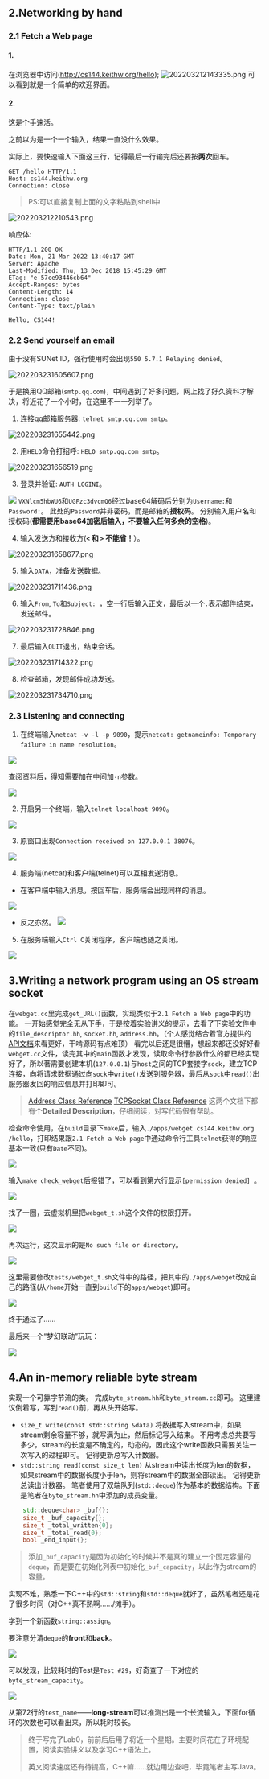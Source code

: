 ## 2.Networking by hand
### 2.1 Fetch a Web page
#### 1.
在浏览器中访问(http://cs144.keithw.org/hello);
![202203212143335.png](https://s2.loli.net/2022/03/24/1HgBwFlYGa3szWj.png)
可以看到就是一个简单的欢迎界面。
#### 2.
这是个手速活。

之前以为是一个一个输入，结果一直没什么效果。

实际上，要快速输入下面这三行，记得最后一行输完后还要按**两次**回车。
```
GET /hello HTTP/1.1
Host: cs144.keithw.org
Connection: close
```
> PS:可以直接复制上面的文字粘贴到shell中

![202203212210543.png](https://s2.loli.net/2022/03/24/j2y9eFVil7wdGD8.png)

响应体:
````
HTTP/1.1 200 OK
Date: Mon, 21 Mar 2022 13:40:17 GMT
Server: Apache
Last-Modified: Thu, 13 Dec 2018 15:45:29 GMT
ETag: "e-57ce93446cb64"
Accept-Ranges: bytes
Content-Length: 14
Connection: close
Content-Type: text/plain

Hello, CS144!
````
### 2.2 Send yourself an email
由于没有SUNet ID，强行使用时会出现`550 5.7.1 Relaying denied`。

![202203231605607.png](https://s2.loli.net/2022/03/24/923Ua74KWJqpznE.png)

于是换用QQ邮箱(`smtp.qq.com`)，中间遇到了好多问题，网上找了好久资料才解决，将近花了一个小时，在这里不一一列举了。
1. 连接qq邮箱服务器: `telnet smtp.qq.com smtp`。

![202203231655442.png](https://s2.loli.net/2022/03/24/XKzMaZIf1oLDks4.png)

2. 用`HELO`命令打招呼: `HELO smtp.qq.com smtp`。

![202203231656519.png](https://s2.loli.net/2022/03/24/SFObPVvLKsx6DRQ.png)

3. 登录并验证: `AUTH LOGINI`。

![](https://s2.loli.net/2022/03/24/v58F2aYjKokzMEn.png)
  `VXNlcm5hbWU6`和`UGFzc3dvcmQ6`经过base64解码后分别为`Username:`和`Password:`。
  此处的`Password`并非密码，而是邮箱的**授权码**。
  分别输入用户名和授权码(**都需要用base64加密后输入，不要输入任何多余的空格**)。

4. 输入发送方和接收方(**`<` 和 `>` 不能省！**）。

![202203231658677.png](https://s2.loli.net/2022/03/24/8NdYoRkOMnf3taL.png)

5. 输入`DATA`，准备发送数据。

![202203231711436.png](https://s2.loli.net/2022/03/24/aAirnVskxzb2oFe.png)

6. 输入`From`, `To`和`Subject: `，空一行后输入正文，最后以一个`.`表示邮件结束，发送邮件。

![202203231728846.png](https://s2.loli.net/2022/03/24/EWLvhou24jkQxtc.png)

7. 最后输入`QUIT`退出，结束会话。

![202203231714322.png](https://s2.loli.net/2022/03/24/w3iCdbymHqtfzA9.png)

8. 检查邮箱，发现邮件成功发送。

![202203231734710.png](https://s2.loli.net/2022/03/24/IdOAm2ZezgBWEtN.png)

### 2.3 Listening and connecting

1. 在终端输入`netcat -v -l -p 9090`，提示`netcat: getnameinfo: Temporary failure in name resolution`。
  
![](https://s2.loli.net/2022/03/25/W6hfcQTtRd1mbua.png)
  
查阅资料后，得知需要加在中间加`-n`参数。
  
![](https://s2.loli.net/2022/03/25/rPqhSdQc81oGCYH.png)

2. 开启另一个终端，输入`telnet localhost 9090`。
  
![](https://s2.loli.net/2022/03/25/SiwQmGdZ58vJugj.png)

3. 原窗口出现`Connection received on 127.0.0.1 38076`。
  
![](https://s2.loli.net/2022/03/25/2LOQ3Fz7JZUbWvn.png)

4. 服务端(netcat)和客户端(telnet)可以互相发送消息。
  - 在客户端中输入消息，按回车后，服务端会出现同样的消息。
  
  ![](https://s2.loli.net/2022/03/25/ZrxcwiLSQYnF2pz.png)
  - 反之亦然。
  ![](https://s2.loli.net/2022/03/25/bDJQXxBGha4pdMF.png)

5. 在服务端输入`Ctrl C`关闭程序，客户端也随之关闭。
  
![](https://s2.loli.net/2022/03/25/EaM6j5L3TYtsQPw.png)

## 3.Writing a network program using an OS stream socket
在`webget.cc`里完成`get_URL()`函数，实现类似于`2.1 Fetch a Web page`中的功能。
一开始感觉完全无从下手，于是按着实验讲义的提示，去看了下实验文件中的`file_descriptor.hh`, `socket.hh`, `address.hh`。（个人感觉结合着官方提供的[API文档](https://cs144.github.io/doc/lab0/annotated.html)来看更好，干啃源码有点难顶）
看完以后还是很懵，想起来都还没好好看`webget.cc`文件，读完其中的`main`函数才发现，读取命令行参数什么的都已经实现好了，所以著需要创建本机(`127.0.0.1`)与`host`之间的TCP套接字`sock`，建立TCP连接，向将请求数据通过向`sock`中`write()`发送到服务器，最后从`sock`中`read()`出服务器发回的响应信息并打印即可。

> [Address Class Reference](https://cs144.github.io/doc/lab0/class_address.html#a05f9af41381d22e7df2fb4073b590c53)
> [TCPSocket Class Reference](https://cs144.github.io/doc/lab0/class_t_c_p_socket.html)
> 这两个文档下都有个**Detailed Description**，仔细阅读，对写代码很有帮助。

检查命令使用，在`build`目录下`make`后，输入`./apps/webget cs144.keithw.org /hello`，打印结果跟`2.1 Fetch a Web page`中通过命令行工具`telnet`获得的响应基本一致(只有`Date`不同)。

![](https://s2.loli.net/2022/03/26/EOMTVcCn7oZ56dg.png)

输入`make check_webget`后报错了，可以看到第六行显示`[permission denied] `。

![](https://s2.loli.net/2022/03/26/VGZqxQL14HoRKyN.png)

找了一圈，去虚拟机里把`webget_t.sh`这个文件的权限打开。

![](https://s2.loli.net/2022/03/26/fiqwWTLZeB5jNzC.png)

再次运行，这次显示的是`No such file or directory`。

![](https://s2.loli.net/2022/03/26/1o2PhtTxUGYgHzL.png)

这里需要修改`tests/webget_t.sh`文件中的路径，把其中的`./apps/webget`改成自己的路径(从`/home`开始一直到`build`下的`apps/webget`)即可。

![](https://s2.loli.net/2022/03/26/U9KIM7Jw81CZNFg.png)

终于通过了……

最后来一个“梦幻联动”玩玩：

![](https://s2.loli.net/2022/03/26/TPAdzXrnHekFUhp.png)

## 4.An in-memory reliable byte stream
实现一个可靠字节流的类。
完成`byte_stream.hh`和`byte_stream.cc`即可。
这里建议倒着写，写到`read()`前，再从头开始写。
 - `size_t write(const std::string &data)`
  将数据写入stream中，如果stream剩余容量不够，就写满为止，然后标记写入结束。
  不用考虑总共要写多少，stream的长度是不确定的，动态的，因此这个write函数只需要关注一次写入的过程即可。
  记得更新总写入计数器。
 - `std::string read(const size_t len)`
  从stream中读出长度为len的数据，如果stream中的数据长度小于len，则将stream中的数据全部读出。
  记得更新总读出计数器。
笔者使用了双端队列(`std::deque`)作为基本的数据结构。下面是笔者在`byte_stream.hh`中添加的成员变量。
```cpp
    std::deque<char> _buf{};
    size_t _buf_capacity{};
    size_t _total_written{0};
    size_t _total_read{0};
    bool _end_input{};
```
> 添加`_buf_capacity`是因为初始化的时候并不是真的建立一个固定容量的`deque`，而是要在初始化列表中初始化`_buf_capacity`，以此作为stream的容量。

实现不难，熟悉一下C++中的`std::string`和`std::deque`就好了，虽然笔者还是花了很多时间（对C++真不熟啊……/摊手）。

学到一个新函数`string::assign`。

要注意分清`deque`的**front**和**back**。

![](https://s2.loli.net/2022/03/27/zyR7Sg2DfWaPGvZ.png)

可以发现，比较耗时的Test是`Test #29`，好奇查了一下对应的`byte_stream_capacity`。

![](https://s2.loli.net/2022/03/27/1EmsnPMJlCvYeiG.png)

从第72行的`test_name`——**long-stream**可以推测出是一个长流输入，下面for循环的次数也可以看出来，所以耗时较长。

> 终于写完了Lab0，前前后后用了将近一个星期。主要时间花在了环境配置，阅读实验讲义以及学习C++语法上。
>
> 英文阅读速度还有待提高，C++嘛……就边用边查吧，毕竟笔者主写Java。